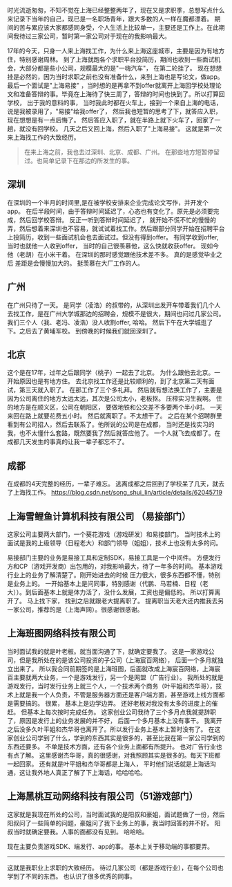 时光流逝匆匆，不知不觉在上海已经整整两年了，现在又是求职季，总想写点什么来记录下当年的自己，现已是一名职场青年，跟大多数的人一样在魔都漂着。 期间的苦与累应该大家都感同身受，个人生活上比较单一，主要还是工作上。在此期间我待过三家公司，暂时第一家公司对于现在的我影响最大。

 17年的今天，只身一人来上海找工作，为什么来上海这座城市，主要是因为有地方住，特别感谢周林。 到了上海就跑各个求职平台投简历，期间也收到一些面试机会，大部分都是些小公司，规模最大的是"一嗨汽车"， 在第二轮挂了。 现在想想挂是必然的，因为当时求职之前也没有准备什么，来到上海也是写论文，做app。 最后一个面试是"上海易接" ，当时想的是再拿不到offer就离开上海回学校处理论文和准备答辩的事。毕竟在上海待了快三周了，答辩的时间也快到了。所以打算回学校， 出于我的意料的事， 当时我此时都在火车上，接到一个来自上海的电话，说是我被录用了，"易接"给我offer了， 然后我也短暂的思考了下，就答应入职，现在想想是有一点后悔了。 然后答应入职了，就在半路上就下火车了，回家了一趟，就没有回学校。 几天之后又回上海，然后入职了"上海易接"。 这就是第一次来上海找工作的大致经历。



  >在来上海之前，我也去过深圳、北京、成都、广州。 在那些地方短暂停留过。也简单记录下在那边的所发生的事。

  	
 深圳
-	
 在深圳的一个半月的时间里,是在被学校安排来企业完成论文写作，并开发个app。 在后半段时间，由于答辩时间延迟了，心态也有变化了。原先是必须要完成，然后回学校答辩。 反正一听到答辩时间延迟了， 就开始不慌不忙的慢慢的弄，然后想着来深圳也不容易，就试试着找工作。然后跟部分同学开始在招聘平台上投简历，收到一些面试机会也去面试过。但没有得到offer。 有同学收到offer, 当时也就他一人收到offer， 当时的自己很羡慕他，这么快就收获offer。 现如今他（老胡）在小米干着。   在深圳的那时感觉跟他技术差不多。 真的是感觉毕业之后 差距是会慢慢加大的。 挺羡慕在大厂工作的人。 


 
广州
-	
 在广州只待了一天。  是同学（凌浩）的叔带的，从深圳出发开车带着我们几个人去找工作，是在广州大学城那边的招聘会，规模不是很大，期间也问过几家公司。我们三个人（我、老冯、凌浩）没人收割offer, 哈哈。 然后下午在大学城逛了下。之后去了黄埔军校。 到傍晚的时候我们就回深圳了。
  
 
北京
-	
  这个是在17年，过年之后跟同学（桃子）一起去了北京。  为什么跟他去北京。一开始原因也是有地方住。  去北京找工作还是比较顺利的，到了北京第二天有面试，第三天就入职了。  在那工作了三个多礼拜。 然后就有想法换工作了，主要是因为公司离住的地方太远太远，其次是公司太小，老板抠。 压榨实习生我啊。 住的地方是在顺义区，公司在朝阳区， 要做地铁和公交差不多要两个半小时。 一天来回在路上就要花费五小时。  然后就离职了。不太想干了。  之后在某个招聘群里看到有公司招人，然后去联系了。他所说的公司是在成都， 当时还是找实习的我，也不太懂什么套路，既然要我了然后就答应他了。 一个人就飞去成都了。在成都几天发生的事真的让我一辈子都忘不了。

 
成都
-	
 在成都的4天完整的经历，一辈子难忘。 逃离成都之后回到了学校呆了几天，就去了上海找工作。
https://blog.csdn.net/song_shui_lin/article/details/62045719




 
 
上海雪鲤鱼计算机科技有限公司  （易接部门）
-	
这家公司主要两大部门，一个葵花游戏（游戏研发）和易接部门。 当时技术上的面试是我的上级领导（日程老大）和部门领导（姐姐），技术上也没有太多的问。

易接部门主要的业务是易接工具和定制SDK，易接工具是一个中间件。 方便发行方和CP（游戏开发商）出包用的，对我影响最大，待了一年多的时间。 基本游戏行业上的业务了解清楚了。刚开始进去的时候 压力很大，很多东西都不懂，特别是业务上的。 一开始基本上是问同事，特别感谢（代鹏、马若楠、日程（老大））。到后面基本上就是体力活了，没什么发展，工资也是偏低的。  所以打算离开了。 马上找下家， 找到之后就跟老大提离职了。 提离职当天老大还内推我去另一家公司，推荐的是（上海声网）。很感谢很感谢。



上海班图网络科技有限公司
-	
  当时面试我的就是叶老板。就当面沟通了下，就确定要我了。
这是一家游戏公司，但是我所处在的是该公司投资的子公司（上海宸百网络）， 后面一个多月就独立出来了。 所以我合同前期签的是上海班图，后面就改成上海宸百网络，上海宸百主要就两大业务，一个是游戏发行，另一个是网盟（广告行业）。  我所处的就是游戏发行，当时发行业务上就三个人，一个技术两个商务（叶平姐和杰华哥），技术上就是我一个人负责，不管是服务器方面还是客户端方面，甚至游戏上线方面都是需要搞的。 很累， 基本上是边学边弄。 还好老板对我没有太多的进度上的催赶。 但基本上每次按时完成任务。   这家创业公司我待了三个多月点我就提辞职了，原因是发行上的业务发展的并不好， 后面一个多月基本上没有事干。 我离开之后没多久叶平姐和杰华哥也离开了。所以发行业务上基本上暂时没有了。 
  在这家创业公司学到了什么，学到的东西其实是很多的，甚至比我在第一家公司学到的东西还要多。 不单是技术方面，还有各个业务上面都有所提升。 也对广告行业也有点了解。   这里感谢杰华哥，真的很感谢，对我照顾其实是很多的。每天下班都一起回家。 还有就是叶平姐和杰华哥都是上海人， 平时他们说话就是上海话沟通，这让我外地人真正了解了下上海话，哈哈哈哈。 

上海黑桃互动网络科技有限公司（51游戏部门）
-	
这家就是我现在所处的公司，当时面试我的是阳叔和豪姐，面试题做了一份，然后阳叔问了一些简单的问题，豪姐问了我下业务上的事，我当时回答的并不好。 阳叔当时就确定要我。人事的面都没有见到。 哈哈哈。  

现在主要负责游戏SDK、端发行、app的事。 基本上关于移动端的事都要弄。 


----------

这就是我职业上求职的大致经历。 待过几家公司（都是游戏行业），在每个公司也学到了不同的东西。 也认识了很多优秀的同事。  

 